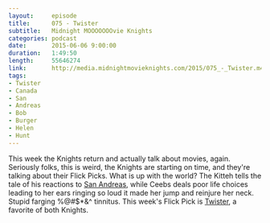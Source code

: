 ```yaml
---
layout:     episode
title:      075 - Twister
subtitle:   Midnight MOOOOOOOvie Knights
categories: podcast
date:       2015-06-06 9:00:00
duration:   1:49:50
length:     55646274
link:       http://media.midnightmovieknights.com/2015/075_-_Twister.m4a
tags:
- Twister
- Canada
- San
- Andreas
- Bob
- Burger
- Helen
- Hunt
---
```

This week the Knights return and actually talk about movies, again. Seriously folks, this is weird, the Knights are starting on time, and they're talking about their Flick Picks. What is up with the world? The Kitteh tells the tale of his reactions to [San Andreas](http://www.imdb.com/title/tt2126355/), while Ceebs deals poor life choices leading to her ears ringing so loud it made her jump and reinjure her neck. Stupid farging %@#$*&^ tinnitus. This week's Flick Pick is [Twister](http://www.imdb.com/title/tt0117998/), a favorite of both Knights.
